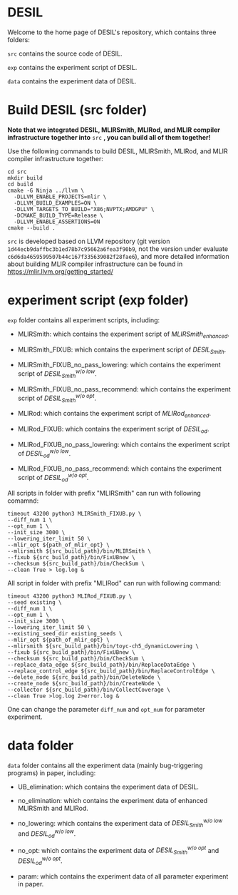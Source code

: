 

# DESIL

Welcome to the home page of DESIL's repository, which contains three folders:

``src`` contains the source code of DESIL.

``exp`` contains the experiment script of DESIL.

``data`` contains the experiment data of DESIL.



# Build DESIL (src folder)

**Note that we integrated DESIL, MLIRSmith, MLIRod, and MLIR compiler infrastructure together into**
```src```
**, you can build all of them together!**

Use the following commands to build DESIL, MLIRSmith, MLIRod, and MLIR compiler infrastructure together:

```
cd src
mkdir build
cd build
cmake -G Ninja ../llvm \
  -DLLVM_ENABLE_PROJECTS=mlir \
  -DLLVM_BUILD_EXAMPLES=ON \
  -DLLVM_TARGETS_TO_BUILD="X86;NVPTX;AMDGPU" \
  -DCMAKE_BUILD_TYPE=Release \
  -DLLVM_ENABLE_ASSERTIONS=ON
cmake --build .
```

<!-- ---

You can use additional settings:

```
-DCMAKE_C_COMPILER=afl-cc \
-DCMAKE_CXX_COMPILER=afl-c++ \
```
to support AFL instrumentation for edge coverage collection.

---

or use settings:
```
-DCMAKE_C_FLAGS="-g -O0 -fprofile-arcs -ftest-coverage" \
-DCMAKE_CXX_FLAGS="-g -O0 -fprofile-arcs -ftest-coverage" \
-DCMAKE_EXE_LINKER_FLAGS="-g -fprofile-arcs -ftest-coverage -lgcov" \
```
to enable gcov for line coverage collection. -->

```src``` is developed based on LLVM repository (git version ```1d44ecb9daffbc3b1ed78b7c95662a6fea3f90b9```, not the version under evaluate ```c6d6da4659599507b44c167f335639082f28fae6```), and more detailed information about building MLIR compiler infrastructure can be found in https://mlir.llvm.org/getting_started/


# experiment script (exp folder)

```exp``` folder contains all experiment scripts, including:

+ MLIRSmith: which contains the experiment script of $MLIRSmith_{enhanced}$.

+ MLIRSmith_FIXUB: which contains the experiment script of $DESIL_{Smith}$.

+ MLIRSmith_FIXUB_no_pass_lowering: which contains the experiment script of $DESIL_{Smith}^{w/o\ low}$.

+ MLIRSmith_FIXUB_no_pass_recommend: which contains the experiment script of $DESIL_{Smith}^{w/o\ opt}$.

+ MLIRod: which contains the experiment script of $MLIRod_{enhanced}$.

+ MLIRod_FIXUB: which contains the experiment script of $DESIL_{od}$.

+ MLIRod_FIXUB_no_pass_lowering: which contains the experiment script of $DESIL_{od}^{w/o\ low}$.

+ MLIRod_FIXUB_no_pass_recommend: which contains the experiment script of $DESIL_{od}^{w/o\ opt}$.

All scripts in folder with prefix "MLIRSmith" can run with following comamnd:

```
timeout 43200 python3 MLIRSmith_FIXUB.py \
--diff_num 1 \
--opt_num 1 \
--init_size 3000 \
--lowering_iter_limit 50 \
--mlir_opt ${path_of_mlir_opt} \
--mlirsmith ${src_build_path}/bin/MLIRSmith \
--fixub ${src_build_path}/bin/FixUBnew \
--checksum ${src_build_path}/bin/CheckSum \
--clean True > log.log &
```

All script in folder with prefix "MLIRod" can run with following command:

```
timeout 43200 python3 MLIRod_FIXUB.py \
--seed existing \
--diff_num 1 \
--opt_num 1 \
--init_size 3000 \
--lowering_iter_limit 50 \
--existing_seed_dir existing_seeds \
--mlir_opt ${path_of_mlir_opt} \
--mlirsmith ${src_build_path}/bin/toyc-ch5_dynamicLowering \
--fixub ${src_build_path}/bin/FixUBnew \
--checksum ${src_build_path}/bin/CheckSum \
--replace_data_edge ${src_build_path}/bin/ReplaceDataEdge \
--replace_control_edge ${src_build_path}/bin/ReplaceControlEdge \
--delete_node ${src_build_path}/bin/DeleteNode \
--create_node ${src_build_path}/bin/CreateNode \
--collector ${src_build_path}/bin/CollectCoverage \
--clean True >log.log 2>error.log &
```

One can change the parameter ```diff_num``` and ```opt_num``` for parameter experiment.

# data folder 

```data``` folder contains all the experiment data (mainly bug-triggering programs) in paper, including:

+ UB_elimination: which contains the experiment data of DESIL.

+ no_elimination: which contains the experiment data of enhanced MLIRSmith and MLIRod.

+ no_lowering: which contains the experiment data of $DESIL_{Smith}^{w/o\ low}$ and $DESIL_{od}^{w/o\ low}$.

+ no_opt: which contains the experiment data of $DESIL_{Smith}^{w/o\ opt}$ and $DESIL_{od}^{w/o\ opt}$.

+ param: which contains the experiment data of all parameter experiment in paper.